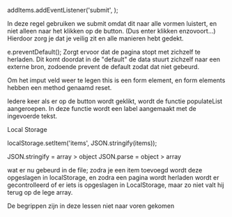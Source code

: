 addItems.addEventListener('submit', );

In deze regel gebruiken we submit omdat dit naar alle vormen luistert, en niet alleen naar het klikken op de button. (Dus enter klikken enzovoort...)
Hierdoor zorg je dat je veilig zit en alle manieren hebt gedekt. 

e.preventDefault();
Zorgt ervoor dat de pagina stopt met zichzelf te herladen. Dit komt doordat in de "default" de data stuurt zichzelf naar een externe bron, zodoende prevent de default zodat dat niet gebeurd.

Om het imput veld weer te legen
this is een form element, en form elements hebben een method genaamd reset.  

Iedere keer als er op de button wordt geklikt, wordt de functie populateList aangeroepen. In deze functie wordt een label aangemaakt met de ingevoerde tekst. 

Local Storage

localStorage.setItem('items', JSON.stringify(items));

JSON.stringify = array > object
JSON.parse = object > array

wat er nu gebeurd in de file; zodra je een item toevoegd wordt deze opgeslagen in localStorage, en zodra een pagina wordt herladen wordt er gecontrolleerd of er iets is opgeslagen in LocalStorage, maar zo niet valt hij terug op de lege array. 

De begrippen zijn in deze lessen niet naar voren gekomen